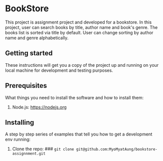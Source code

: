 # BookStore

This project is assignment project and developed for a bookstore. In this project, user can search books by title, author name and book's genre. The books list is sorted via title by default. User can change sorting by author name and genre alphabetically.

## Getting started

These instructions will get you a copy of the project up and running on your local machine for development and testing purposes.

## Prerequisites

What things you need to install the software and how to install them:

  1. Node.js: https://nodejs.org

## Installing

A step by step series of examples that tell you how to get a development env running:

  1. Clone the repo:
    ### `git clone git@github.com:MyoMyatAung/bookstore-assignnment.git`
